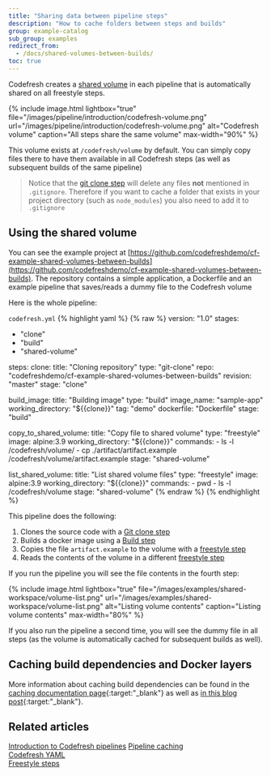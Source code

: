 ```yaml
---
title: "Sharing data between pipeline steps"
description: "How to cache folders between steps and builds"
group: example-catalog
sub_group: examples
redirect_from:
  - /docs/shared-volumes-between-builds/
toc: true
---
```


Codefresh creates a [shared volume]({{site.baseurl}}/docs/pipelines/introduction-to-codefresh-pipelines/#sharing-the-workspace-between-build-steps) in each pipeline that is automatically shared on all freestyle steps.

{% include 
image.html 
lightbox="true" 
file="/images/pipeline/introduction/codefresh-volume.png" 
url="/images/pipeline/introduction/codefresh-volume.png"
alt="Codefresh volume" 
caption="All steps share the same volume" 
max-width="90%" 
%}

This volume exists at `/codefresh/volume` by default. You can simply copy files there to have them available in all Codefresh steps (as well as subsequent builds of the same pipeline)

>Notice that the [git clone step]({{site.baseurl}}/docs/pipelines/steps/git-clone/) will delete any files **not** mentioned in `.gitignore`. Therefore if you want to cache a folder that exists in your project directory (such as `node_modules`) you also need to add it to `.gitignore`

## Using the shared volume

You can see the example project at [https://github.com/codefreshdemo/cf-example-shared-volumes-between-builds](https://github.com/codefreshdemo/cf-example-shared-volumes-between-builds). The repository contains a simple application, a Dockerfile and an example pipeline that saves/reads a dummy file to the Codefresh volume


Here is the whole pipeline:

 `codefresh.yml`
{% highlight yaml %}
{% raw %}
version: "1.0"
stages:
  - "clone"
  - "build"
  - "shared-volume"

steps:
  clone:
    title: "Cloning repository"
    type: "git-clone"
    repo: "codefreshdemo/cf-example-shared-volumes-between-builds"
    revision: "master"
    stage: "clone"

  build_image:
    title: "Building image"
    type: "build"
    image_name: "sample-app"
    working_directory: "${{clone}}"
    tag: "demo"
    dockerfile: "Dockerfile"
    stage: "build"
  
  copy_to_shared_volume:
    title: "Copy file to shared volume"
    type: "freestyle" 
    image: alpine:3.9 
    working_directory: "${{clone}}"
    commands:
      - ls -l /codefresh/volume/
      - cp ./artifact/artifact.example /codefresh/volume/artifact.example
    stage: "shared-volume"
    
  list_shared_volume:
    title: "List shared volume files"
    type: "freestyle" 
    image: alpine:3.9 
    working_directory: "${{clone}}"
    commands:
      - pwd
      - ls -l /codefresh/volume
    stage: "shared-volume"
{% endraw %}
{% endhighlight %}

This pipeline does the following:

1. Clones the source code with a [Git clone step]({{site.baseurl}}/docs/pipelines/steps/git-clone/)
1. Builds a docker image using a [Build step]({{site.baseurl}}/docs/pipelines/steps/build/)
1. Copies the file `artifact.example` to the volume with a [freestyle step]({{site.baseurl}}/docs/pipelines/steps/freestyle/)
1. Reads the contents of the volume in a different [freestyle step]({{site.baseurl}}/docs/pipelines/steps/freestyle/)

If you run the pipeline you will see the file contents in the fourth step:

{% include 
image.html 
lightbox="true" 
file="/images/examples/shared-workspace/volume-list.png" 
url="/images/examples/shared-workspace/volume-list.png"
alt="Listing volume contents" 
caption="Listing volume contents" 
max-width="80%" 
%}


If you also run the pipeline a second time, you will see the dummy file in all steps (as the volume is automatically cached for subsequent builds as well).


## Caching build dependencies and Docker layers

More information about caching build dependencies can be found in the [caching documentation page]({{site.baseurl}}/docs/pipelines/pipeline-caching/){:target:"\_blank"} as well as [in this blog post](https://codefresh.io/blog/caching-build-dependencies-codefresh-volumes/){:target:"\_blank"}.



## Related articles
[Introduction to Codefresh pipelines]({{site.baseurl}}/docs/pipelines/introduction-to-codefresh-pipelines/) 
[Pipeline caching]({{site.baseurl}}/docs/pipelines/pipeline-caching/)  
[Codefresh YAML]({{site.baseurl}}/docs/pipelines/what-is-the-codefresh-yaml/)  
[Freestyle steps]({{site.baseurl}}/docs/pipelines/steps/freestyle)  
